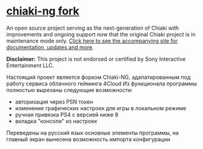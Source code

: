 # [chiaki-ng fork](https://streetpea.github.io/chiaki-ng/)

An open source project serving as the next-generation of Chiaki with improvements and ongoing support now that the original Chiaki project is in maintenance mode only. [Click here to see the accompanying site for documentation, updates and more](https://streetpea.github.io/chiaki-ng/).

**Disclaimer:** This project is not endorsed or certified by Sony Interactive Entertainment LLC.

Настоящий проект является форком Chiaki-NG, адапатированным под работу сервиса облачного гейминга 4Cloud
Из функционала программы полностью вырезаны следующие возможности:
- авторизация через PSN токен
- изменение графических настроек для игры в локальном режиме
- ручная привязка PS4 с версией ниже 8
- вкладка "консоли" из настроек

Переведены на русский язык основные элементы программы, на главный экран вынесена возможность импорта конфигурации
